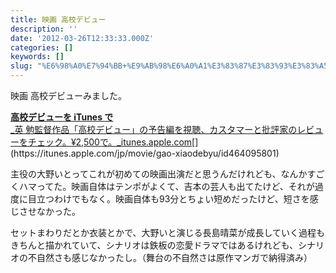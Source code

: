 ```yaml
---
title: 映画 高校デビュー
description: ''
date: '2012-03-26T12:33:33.000Z'
categories: []
keywords: []
slug: "%E6%98%A0%E7%94%BB+%E9%AB%98%E6%A0%A1%E3%83%87%E3%83%93%E3%83%A5%E3%83%BC"
---
```

映画 高校デビューみました。

[**高校デビューを iTunes で**  
_英 勉監督作品「高校デビュー」の予告編を視聴、カスタマーと批評家のレビューをチェック。¥2,500で。_itunes.apple.com](https://itunes.apple.com/jp/movie/gao-xiaodebyu/id464095801 "https://itunes.apple.com/jp/movie/gao-xiaodebyu/id464095801")[](https://itunes.apple.com/jp/movie/gao-xiaodebyu/id464095801)

主役の大野いとってこれが初めての映画出演だと思うんだけれども、なんかすごくハマってた。映画自体はテンポがよくて、吉本の芸人も出てたけど、それが過度に目立つわけでもなく。映画自体も93分とちょい短めだったけど、短さを感じさせなかった。

セットまわりだとか衣装とかで、大野いと演じる長島晴菜が成長していく過程もきちんと描かれていて、シナリオは鉄板の恋愛ドラマではあるけれども、シナリオの不自然さも感じなかったし。（舞台の不自然さは原作マンガで納得済み）
